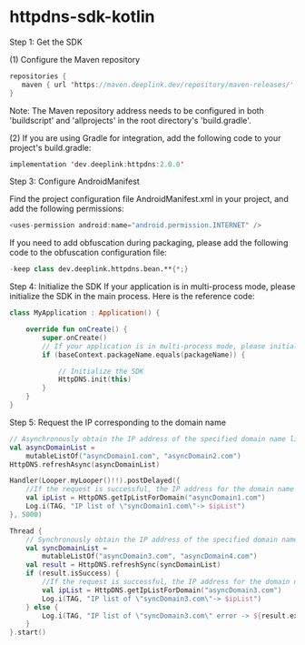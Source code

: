 # httpdns-sdk-kotlin

Step 1: Get the SDK

(1) Configure the Maven repository
```kotlin   
repositories {
   maven { url 'https://maven.deeplink.dev/repository/maven-releases/' }
}
```

Note: The Maven repository address needs to be configured in both 'buildscript' and 'allprojects' in the root directory's 'build.gradle'.

(2) If you are using Gradle for integration, add the following code to your project's build.gradle:
```kotlin
implementation 'dev.deeplink:httpdns:2.0.0'
```

Step 3: Configure AndroidManifest

Find the project configuration file AndroidManifest.xml in your project, and add the following permissions:

```kotlin
<uses-permission android:name="android.permission.INTERNET" />
```

If you need to add obfuscation during packaging, please add the following code to the obfuscation configuration file:
```kotlin
-keep class dev.deeplink.httpdns.bean.**{*;}
```

Step 4: Initialize the SDK
If your application is in multi-process mode, please initialize the SDK in the main process. Here is the reference code:
```kotlin
class MyApplication : Application() {

    override fun onCreate() {
        super.onCreate()
        // If your application is in multi-process mode, please initialize the SDK in the main process.
        if (baseContext.packageName.equals(packageName)) {

            // Initialize the SDK
            HttpDNS.init(this)
        }
    }
}
```

Step 5: Request the IP corresponding to the domain name
```kotlin
// Asynchronously obtain the IP address of the specified domain name list
val asyncDomainList =
    mutableListOf("asyncDomain1.com", "asyncDomain2.com")
HttpDNS.refreshAsync(asyncDomainList)

Handler(Looper.myLooper()!!).postDelayed({
    //If the request is successful, the IP address for the domain name can be obtained from the cache.
    val ipList = HttpDNS.getIpListForDomain("asyncDomain1.com")
    Log.i(TAG, "IP list of \"syncDomain1.com\"-> $ipList")
}, 5000)

Thread {
    // Synchronously obtain the IP address of the specified domain name list
    val syncDomainList =
        mutableListOf("asyncDomain3.com", "asyncDomain4.com")
    val result = HttpDNS.refreshSync(syncDomainList)
    if (result.isSuccess) {
        //If the request is successful, the IP address for the domain name can be obtained from the cache.
        val ipList = HttpDNS.getIpListForDomain("asyncDomain3.com")
        Log.i(TAG, "IP list of \"syncDomain3.com\"-> $ipList")
    } else {
        Log.i(TAG, "IP list of \"syncDomain3.com\" error -> ${result.exceptionOrNull()}")
    }
}.start()
```
